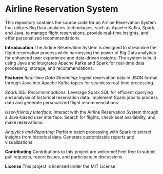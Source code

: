 # Airline Reservation System

This repository contains the source code for an Airline Reservation System that utilizes Big Data analytics technologies, such as Apache Kafka, Spark, and Java, to manage flight reservations, provide real-time insights, and offer personalized recommendations.

**Introducation**
The Airline Reservation System is designed to streamline the flight reservation process while harnessing the power of Big Data analytics for enhanced user experience and data-driven insights. The system is built using Java and integrates Apache Kafka and Spark for real-time data processing, storage, and recommendations.

**Features**
*Real-time Data Streaming:* Ingest reservation data in JSON format through Java into Apache Kafka topics for seamless real-time processing.

*Spark SQL Recommendations:* Leverage Spark SQL for efficient querying and analysis of historical reservation data. Implement Spark jobs to process data and generate personalized flight recommendations.

*User-friendly Interface:* Interact with the Airline Reservation System through a Java-based user interface. Search for flights, check seat availability, and make reservations.

*Analytics and Reporting:* Perform batch processing with Spark to extract insights from historical data. Generate customizable reports and visualizations.

**Contributing** 
Contributions to this project are welcome! Feel free to submit pull requests, report issues, and participate in discussions.

**License**
This project is licensed under the MIT License.

